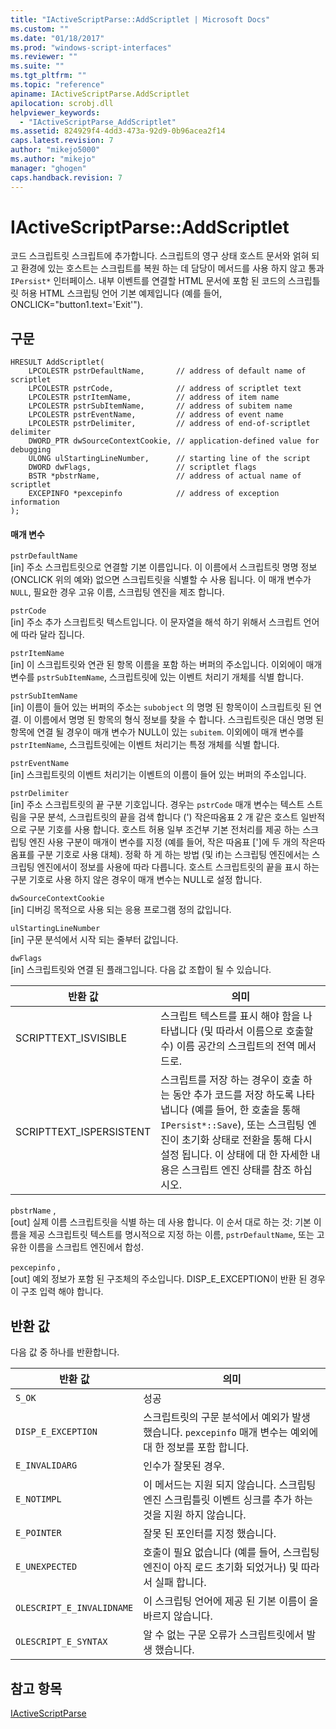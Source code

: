 ```yaml
---
title: "IActiveScriptParse::AddScriptlet | Microsoft Docs"
ms.custom: ""
ms.date: "01/18/2017"
ms.prod: "windows-script-interfaces"
ms.reviewer: ""
ms.suite: ""
ms.tgt_pltfrm: ""
ms.topic: "reference"
apiname: IActiveScriptParse.AddScriptlet
apilocation: scrobj.dll
helpviewer_keywords: 
  - "IActiveScriptParse_AddScriptlet"
ms.assetid: 824929f4-4dd3-473a-92d9-0b96acea2f14
caps.latest.revision: 7
author: "mikejo5000"
ms.author: "mikejo"
manager: "ghogen"
caps.handback.revision: 7
---
```

# IActiveScriptParse::AddScriptlet
코드 스크립트릿 스크립트에 추가합니다.  스크립트의 영구 상태 호스트 문서와 얽혀 되 고 환경에 있는 호스트는 스크립트를 복원 하는 데 담당이 메서드를 사용 하지 않고 통과 `IPersist*` 인터페이스.  내부 이벤트를 연결할 HTML 문서에 포함 된 코드의 스크립틀릿 허용 HTML 스크립팅 언어 기본 예제입니다 \(예를 들어, ONCLICK\="button1.text\='Exit'"\).  
  
## 구문  
  
```  
HRESULT AddScriptlet(  
    LPCOLESTR pstrDefaultName,       // address of default name of scriptlet  
    LPCOLESTR pstrCode,              // address of scriptlet text  
    LPCOLESTR pstrItemName,          // address of item name  
    LPCOLESTR pstrSubItemName,       // address of subitem name  
    LPCOLESTR pstrEventName,         // address of event name  
    LPCOLESTR pstrDelimiter,         // address of end-of-scriptlet delimiter  
    DWORD_PTR dwSourceContextCookie, // application-defined value for debugging  
    ULONG ulStartingLineNumber,      // starting line of the script  
    DWORD dwFlags,                   // scriptlet flags  
    BSTR *pbstrName,                 // address of actual name of scriptlet  
    EXCEPINFO *pexcepinfo            // address of exception information  
);  
```  
  
#### 매개 변수  
 `pstrDefaultName`  
 \[in\] 주소 스크립트릿으로 연결할 기본 이름입니다.  이 이름에서 스크립트릿 명명 정보 \(ONCLICK 위의 예와\) 없으면 스크립트릿을 식별할 수 사용 됩니다.  이 매개 변수가 `NULL`, 필요한 경우 고유 이름, 스크립팅 엔진을 제조 합니다.  
  
 `pstrCode`  
 \[in\] 주소 추가 스크립트릿 텍스트입니다.  이 문자열을 해석 하기 위해서 스크립트 언어에 따라 달라 집니다.  
  
 `pstrItemName`  
 \[in\] 이 스크립트릿와 연관 된 항목 이름을 포함 하는 버퍼의 주소입니다.  이외에이 매개 변수를 `pstrSubItemName`, 스크립트릿에 있는 이벤트 처리기 개체를 식별 합니다.  
  
 `pstrSubItemName`  
 \[in\] 이름이 들어 있는 버퍼의 주소는 `subobject` 의 명명 된 항목이이 스크립트릿 된 연결. 이 이름에서 명명 된 항목의 형식 정보를 찾을 수 합니다.  스크립트릿은 대신 명명 된 항목에 연결 될 경우이 매개 변수가 NULL이 있는 `subitem`.  이외에이 매개 변수를 `pstrItemName`, 스크립트릿에는 이벤트 처리기는 특정 개체를 식별 합니다.  
  
 `pstrEventName`  
 \[in\] 스크립트릿의 이벤트 처리기는 이벤트의 이름이 들어 있는 버퍼의 주소입니다.  
  
 `pstrDelimiter`  
 \[in\] 주소 스크립트릿의 끝 구분 기호입니다.  경우는 `pstrCode` 매개 변수는 텍스트 스트림을 구문 분석, 스크립트릿의 끝을 검색 합니다 \('\) 작은따옴표 2 개 같은 호스트 일반적으로 구분 기호를 사용 합니다.  호스트 허용 일부 조건부 기본 전처리를 제공 하는 스크립팅 엔진 사용 구분이 매개이 변수를 지정 \(예를 들어, 작은 따옴표 \['\]에 두 개의 작은따옴표를 구분 기호로 사용 대체\).  정확 하 게 하는 방법 \(및 if\)는 스크립팅 엔진에서는 스크립팅 엔진에서이 정보를 사용에 따라 다릅니다.  호스트 스크립트릿의 끝을 표시 하는 구분 기호로 사용 하지 않은 경우이 매개 변수는 NULL로 설정 합니다.  
  
 `dwSourceContextCookie`  
 \[in\] 디버깅 목적으로 사용 되는 응용 프로그램 정의 값입니다.  
  
 `ulStartingLineNumber`  
 \[in\] 구문 분석에서 시작 되는 줄부터 값입니다.  
  
 `dwFlags`  
 \[in\] 스크립트릿와 연결 된 플래그입니다.  다음 값 조합이 될 수 있습니다.  
  
|반환 값|의미|  
|----------|--------|  
|SCRIPTTEXT\_ISVISIBLE|스크립트 텍스트를 표시 해야 함을 나타냅니다 \(및 따라서 이름으로 호출할 수\) 이름 공간의 스크립트의 전역 메서드로.|  
|SCRIPTTEXT\_ISPERSISTENT|스크립트를 저장 하는 경우이 호출 하는 동안 추가 코드를 저장 하도록 나타냅니다 \(예를 들어, 한 호출을 통해 `IPersist*::Save`\), 또는 스크립팅 엔진이 초기화 상태로 전환을 통해 다시 설정 됩니다.  이 상태에 대 한 자세한 내용은 스크립트 엔진 상태를 참조 하십시오.|  
  
 `pbstrName` ,  
 \[out\] 실제 이름 스크립트릿을 식별 하는 데 사용 합니다.  이 순서 대로 하는 것: 기본 이름을 제공 스크립트릿 텍스트를 명시적으로 지정 하는 이름, `pstrDefaultName`, 또는 고유한 이름을 스크립트 엔진에서 합성.  
  
 `pexcepinfo` ,  
 \[out\] 예외 정보가 포함 된 구조체의 주소입니다.  DISP\_E\_EXCEPTION이 반환 된 경우이 구조 입력 해야 합니다.  
  
## 반환 값  
 다음 값 중 하나를 반환합니다.  
  
|반환 값|의미|  
|----------|--------|  
|`S_OK`|성공|  
|`DISP_E_EXCEPTION`|스크립트릿의 구문 분석에서 예외가 발생 했습니다.  `pexcepinfo` 매개 변수는 예외에 대 한 정보를 포함 합니다.|  
|`E_INVALIDARG`|인수가 잘못된 경우.|  
|`E_NOTIMPL`|이 메서드는 지원 되지 않습니다. 스크립팅 엔진 스크립틀릿 이벤트 싱크를 추가 하는 것을 지원 하지 않습니다.|  
|`E_POINTER`|잘못 된 포인터를 지정 했습니다.|  
|`E_UNEXPECTED`|호출이 필요 없습니다 \(예를 들어, 스크립팅 엔진이 아직 로드 초기화 되었거나\) 및 따라서 실패 합니다.|  
|`OLESCRIPT_E_INVALIDNAME`|이 스크립팅 언어에 제공 된 기본 이름이 올바르지 않습니다.|  
|`OLESCRIPT_E_SYNTAX`|알 수 없는 구문 오류가 스크립트릿에서 발생 했습니다.|  
  
## 참고 항목  
 [IActiveScriptParse](../../winscript/reference/iactivescriptparse.md)